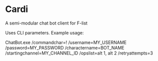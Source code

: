 # Cardi
A semi-modular chat bot client for F-list

Uses CLI parameters. Example usage:

ChatBot.exe /commandchar=! /username=MY_USERNAME /password=MY_PASSWORD /charactername=BOT_NAME /startingchannel=MY_CHANNEL_ID /opslist=alt 1, alt 2 /retryattempts=3
